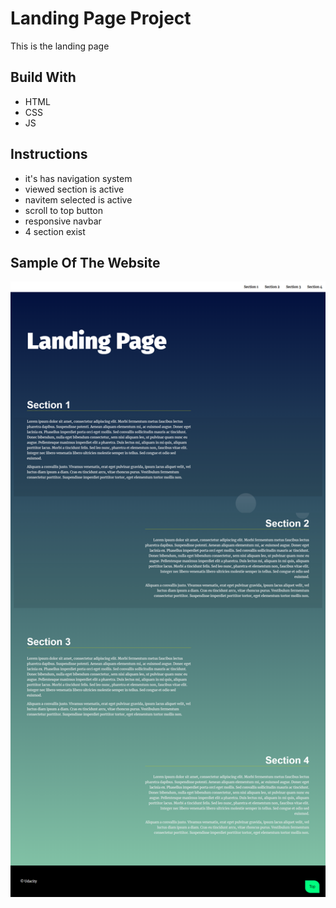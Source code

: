 # Landing Page Project
This is the landing page 
## Build With
* HTML
* CSS
* JS


## Instructions

* it's has navigation system
* viewed section is active
* navitem selected is active
* scroll to top button
* responsive navbar
* 4 section exist

## Sample Of The Website
![alt text](https://github.com/muuhab/landing-page/blob/master/sample.png)